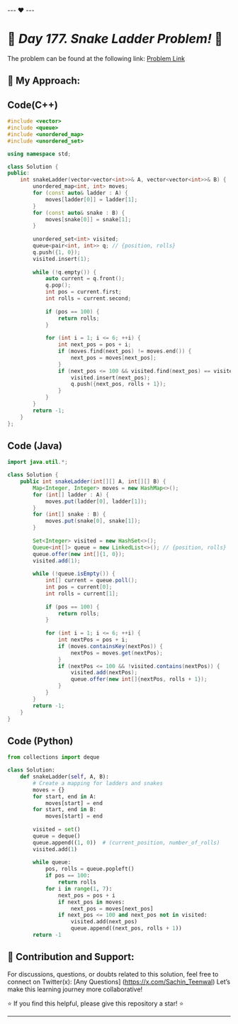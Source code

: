 --- ❤️ ---

# 🚀 _Day 177. Snake Ladder Problem!_ 🧠


The problem can be found at the following link: [Problem Link](https://www.interviewbit.com/problems/snake-ladder-problem/)

## 🎯 **My Approach:**


## Code(C++)
```cpp
#include <vector>
#include <queue>
#include <unordered_map>
#include <unordered_set>

using namespace std;

class Solution {
public:
    int snakeLadder(vector<vector<int>>& A, vector<vector<int>>& B) {
        unordered_map<int, int> moves;
        for (const auto& ladder : A) {
            moves[ladder[0]] = ladder[1];
        }
        for (const auto& snake : B) {
            moves[snake[0]] = snake[1];
        }
        
        unordered_set<int> visited;
        queue<pair<int, int>> q; // {position, rolls}
        q.push({1, 0});
        visited.insert(1);
        
        while (!q.empty()) {
            auto current = q.front();
            q.pop();
            int pos = current.first;
            int rolls = current.second;
            
            if (pos == 100) {
                return rolls;
            }
            
            for (int i = 1; i <= 6; ++i) {
                int next_pos = pos + i;
                if (moves.find(next_pos) != moves.end()) {
                    next_pos = moves[next_pos];
                }
                if (next_pos <= 100 && visited.find(next_pos) == visited.end()) {
                    visited.insert(next_pos);
                    q.push({next_pos, rolls + 1});
                }
            }
        }
        return -1;
    }
};
```

## Code (Java)

```java
import java.util.*;

class Solution {
    public int snakeLadder(int[][] A, int[][] B) {
        Map<Integer, Integer> moves = new HashMap<>();
        for (int[] ladder : A) {
            moves.put(ladder[0], ladder[1]);
        }
        for (int[] snake : B) {
            moves.put(snake[0], snake[1]);
        }
        
        Set<Integer> visited = new HashSet<>();
        Queue<int[]> queue = new LinkedList<>(); // {position, rolls}
        queue.offer(new int[]{1, 0});
        visited.add(1);
        
        while (!queue.isEmpty()) {
            int[] current = queue.poll();
            int pos = current[0];
            int rolls = current[1];
            
            if (pos == 100) {
                return rolls;
            }
            
            for (int i = 1; i <= 6; ++i) {
                int nextPos = pos + i;
                if (moves.containsKey(nextPos)) {
                    nextPos = moves.get(nextPos);
                }
                if (nextPos <= 100 && !visited.contains(nextPos)) {
                    visited.add(nextPos);
                    queue.offer(new int[]{nextPos, rolls + 1});
                }
            }
        }
        return -1;
    }
}
```

## Code (Python)

```python
from collections import deque

class Solution:
    def snakeLadder(self, A, B):
        # Create a mapping for ladders and snakes
        moves = {}
        for start, end in A:
            moves[start] = end
        for start, end in B:
            moves[start] = end
        
        visited = set()
        queue = deque()
        queue.append((1, 0))  # (current_position, number_of_rolls)
        visited.add(1)
        
        while queue:
            pos, rolls = queue.popleft()
            if pos == 100:
                return rolls
            for i in range(1, 7):
                next_pos = pos + i
                if next_pos in moves:
                    next_pos = moves[next_pos]
                if next_pos <= 100 and next_pos not in visited:
                    visited.add(next_pos)
                    queue.append((next_pos, rolls + 1))
        return -1
```



## 🎯 **Contribution and Support:**

For discussions, questions, or doubts related to this solution, feel free to connect on Twitter(x): [Any Questions] (https://x.com/Sachin_Teenwal) Let’s make this learning journey more collaborative!

⭐ If you find this helpful, please give this repository a star! ⭐

---
